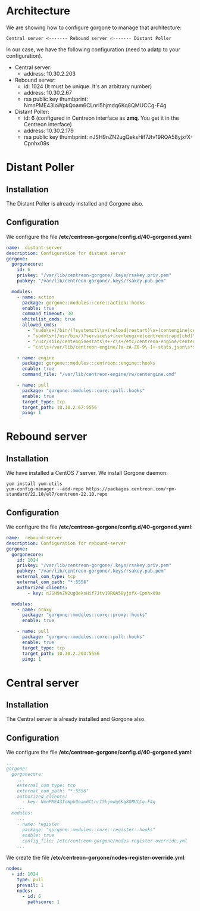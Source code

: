 # Architecture

We are showing how to configure gorgone to manage that architecture:

```text
Central server <------- Rebound server <------- Distant Poller
```

In our case, we have the following configuration (need to adatp to your configuration).

* Central server:
  * address: 10.30.2.203
* Rebound server:
  * id: 1024 (It must be unique. It's an arbitrary number)
  * address: 10.30.2.67
  * rsa public key thumbprint: NmnPME43IoWpkQoam6CLnrI5hjmdq6Kq8QMUCCg-F4g
* Distant Poller:
  * id: 6 (configured in Centreon interface as **zmq**. You get it in the Centreon interface)
  * address: 10.30.2.179
  * rsa public key thumbprint: nJSH9nZN2ugQeksHif7Jtv19RQA58yjxfX-Cpnhx09s

# Distant Poller

## Installation

The Distant Poller is already installed and Gorgone also.

## Configuration

We configure the file **/etc/centreon-gorgone/config.d/40-gorgoned.yaml**:

```yaml
name:  distant-server
description: Configuration for distant server
gorgone:
  gorgonecore:
    id: 6
    privkey: "/var/lib/centreon-gorgone/.keys/rsakey.priv.pem"
    pubkey: "/var/lib/centreon-gorgone/.keys/rsakey.pub.pem"

  modules:
    - name: action
      package: gorgone::modules::core::action::hooks
      enable: true
      command_timeout: 30
      whitelist_cmds: true
      allowed_cmds:
        - ^sudo\s+(/bin/)?systemctl\s+(reload|restart)\s+(centengine|centreontrapd|cbd)\s*$
        - ^sudo\s+(/usr/bin/)?service\s+(centengine|centreontrapd|cbd)\s+(reload|restart)\s*$
        - ^/usr/sbin/centenginestats\s+-c\s+/etc/centreon-engine/centengine.cfg\s*$
        - ^cat\s+/var/lib/centreon-engine/[a-zA-Z0-9\-]+-stats.json\s*$

    - name: engine
      package: gorgone::modules::centreon::engine::hooks
      enable: true
      command_file: "/var/lib/centreon-engine/rw/centengine.cmd"

    - name: pull
      package: "gorgone::modules::core::pull::hooks"
      enable: true
      target_type: tcp
      target_path: 10.30.2.67:5556
      ping: 1
```

# Rebound server

## Installation

We have installed a CentOS 7 server. We install Gorgone daemon:

```shell
yum install yum-utils
yum-config-manager --add-repo https://packages.centreon.com/rpm-standard/22.10/el7/centreon-22.10.repo
```

## Configuration

We configure the file **/etc/centreon-gorgone/config.d/40-gorgoned.yaml**:

```yaml
name:  rebound-server
description: Configuration for rebound-server
gorgone:
  gorgonecore:
    id: 1024
    privkey: "/var/lib/centreon-gorgone/.keys/rsakey.priv.pem"
    pubkey: "/var/lib/centreon-gorgone/.keys/rsakey.pub.pem"
    external_com_type: tcp
    external_com_path: "*:5556"
    authorized_clients:
        - key: nJSH9nZN2ugQeksHif7Jtv19RQA58yjxfX-Cpnhx09s

  modules:
    - name: proxy
      package: "gorgone::modules::core::proxy::hooks"
      enable: true

    - name: pull
      package: "gorgone::modules::core::pull::hooks"
      enable: true
      target_type: tcp
      target_path: 10.30.2.203:5556
      ping: 1
```

# Central server

## Installation

The Central server is already installed and Gorgone also.

## Configuration

We configure the file **/etc/centreon-gorgone/config.d/40-gorgoned.yaml**:

```yaml
...
gorgone:
  gorgonecore:
    ...
    external_com_type: tcp
    external_com_path: "*:5556"
    authorized_clients:
      - key: NmnPME43IoWpkQoam6CLnrI5hjmdq6Kq8QMUCCg-F4g
    ...
  modules:
    ...
    - name: register
      package: "gorgone::modules::core::register::hooks"
      enable: true
      config_file: /etc/centreon-gorgone/nodes-register-override.yml
    ...
```

We create the file **/etc/centreon-gorgone/nodes-register-override.yml**:

```yaml
nodes:
  - id: 1024
    type: pull
    prevail: 1
    nodes:
      - id: 6
        pathscore: 1
```
